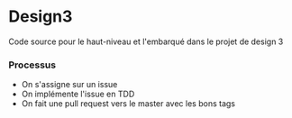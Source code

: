 # Design3
Code source pour le haut-niveau et l'embarqué dans le projet de design 3

### Processus

* On s'assigne sur un issue
* On implémente l'issue en TDD
* On fait une pull request vers le master avec les bons tags
